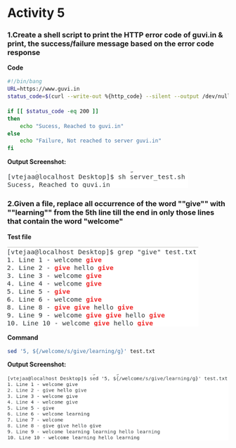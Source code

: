 # Activity 5

### 1.Create a shell script to print the HTTP error code of guvi.in & print, the success/failure message based on the error code response

**Code**

```bash
#!/bin/bang
URL=https://www.guvi.in
status_code=$(curl --write-out %{http_code} --silent --output /dev/null $URL)

if [[ $status_code -eq 200 ]]
then
	echo "Sucess, Reached to guvi.in"
else
	echo "Failure, Not reached to server guvi.in"
fi
```

**Output Screenshot:**

![alt text](/images/Activity5/server_test.png)

### 2.Given a file, replace all occurrence of the word ""give"" with ""learning"" from the 5th line till the end in only those lines that contain the word "welcome"

**Test file**

![alt text](/images/Activity5/test_file.png)

**Command**

```bash
sed '5, ${/welcome/s/give/learning/g}' test.txt
```

**Output Screenshot:**

![alt text](/images/Activity5/image.png)
